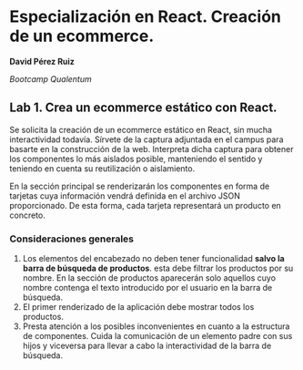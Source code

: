 # Especialización en React. Creación de un ecommerce.

**David Pérez Ruiz**

*Bootcamp Qualentum*

## Lab 1. Crea un ecommerce estático con React.

Se solicita la creación de un ecommerce estático en React, sin mucha interactividad todavía. Sírvete de la captura adjuntada en el campus para basarte en la construcción de la web. Interpreta dicha captura para obtener los componentes lo más aislados posible, manteniendo el sentido y teniendo en cuenta su reutilización o aislamiento.

En la sección principal se renderizarán los componentes en forma de tarjetas cuya información vendrá definida en el archivo JSON proporcionado. De esta forma, cada tarjeta representará un producto en concreto.

### Consideraciones generales

1. Los elementos del encabezado no deben tener funcionalidad **salvo la barra de búsqueda de productos**. esta debe filtrar los productos por su nombre. En la sección de productos aparecerán solo aquellos cuyo nombre contenga el texto introducido por el usuario en la barra de búsqueda.
2. El primer renderizado de la aplicación debe mostrar todos los productos.
3. Presta atención a los posibles inconvenientes en cuanto a la estructura de componentes. Cuida la comunicación de un elemento padre con sus hijos y viceversa para llevar a cabo la interactividad de la barra de búsqueda.